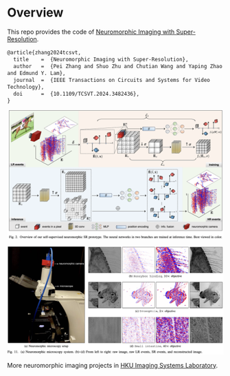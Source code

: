 # Overview
This repo provides the code of [Neuromorphic Imaging with Super-Resolution](https://doi.org/10.1109/TIP.2024.3374074).
```
@article{zhang2024tcsvt,
  title    =  {Neuromorphic Imaging with Super-Resolution},
  author   =  {Pei Zhang and Shuo Zhu and Chutian Wang and Yaping Zhao and Edmund Y. Lam},
  journal  =  {IEEE Transactions on Circuits and Systems for Video Technology},
  doi      =  {10.1109/TCSVT.2024.3482436},
}
```
![DEMO](./imgs/workflow.png)

![DEMO](./imgs/ex.png)

More neuromorphic imaging projects in [HKU Imaging Systems Laboratory](https://www.eee.hku.hk/~elam/research/pub-uf.html).
